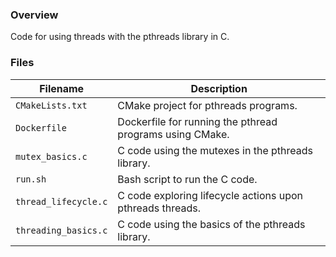 ### Overview

Code for using threads with the pthreads library in C.

### Files

| Filename             | Description                                               |
|----------------------|-----------------------------------------------------------|
| `CMakeLists.txt`     | CMake project for pthreads programs.                      |
| `Dockerfile`         | Dockerfile for running the pthread programs using CMake.  |
| `mutex_basics.c`     | C code using the mutexes in the pthreads library.         |
| `run.sh`             | Bash script to run the C code.                            |
| `thread_lifecycle.c` | C code exploring lifecycle actions upon pthreads threads. |
| `threading_basics.c` | C code using the basics of the pthreads library.          |
